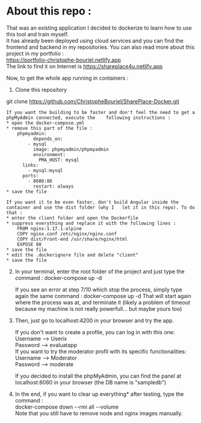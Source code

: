 # About this repo :
That was an existing application I decided to dockerize to learn how to use this tool and train myself.  
It has already been deployed using cloud services and you can find the frontend and backend in my repositories. 
You can also read more about this project in my portfolio :  
https://portfolio-christophe-bouriel.netlify.app  
The link to find it on Internet is https://shareplace4u.netlify.app

Now, to get the whole app running in containers :

1. Clone this repository

git clone https://github.com/ChristopheBouriel/SharePlace-Docker.git

	If you want the building to be faster and don't feel the need to get a phpMyAdmin connected, execute the 	following instructions :  
	* open the docker-compose.yml  
	* remove this part of the file :
		phpmyadmin:
    		  depends_on:
		    - mysql
    		  image: phpmyadmin/phpmyadmin
    		  environment:
      		    PMA_HOST: mysql
		  links:
 		    - mysql:mysql
  		  ports:
   		    - 8080:80
    		  restart: always  
	* save the file

	If you want it to be even faster, don't build Angular inside the container and use the dist folder (why I 	let it in this repo). To do that :  
	* enter the client folder and open the Dockerfile  
	* suppress everything and replace it with the following lines :
		FROM nginx:1.17.1-alpine
		COPY nginx.conf /etc/nginx/nginx.conf
		COPY dist/Front-end /usr/share/nginx/html
		EXPOSE 80  
	* save the file  
	* edit the .dockerignore file and delete "client"  
	* save the file  

2. In your terminal, enter the root folder of the project and just type the command :
docker-compose up -d

	If you see an error at step 7/10 which stop the process, simply type again the same command :
	docker-compose up -d
	That will start again where the process was at, and terminate it (likely a problem of timeout because my 	machine is not really powerfull... but maybe yours too)

3. Then, just go to localhost:4200 in your browser and try the app.

	If you don't want to create a profile, you can log in with this one:  
		Username --> Userix  
		Password --> evaluatapp  
	If you want to try the moderator profil with its specific functionalities:  
		Username --> Moderator  
		Password --> moderate  

	If you decided to install the phpMyAdmin, you can find the panel at localhost:8080 in your browser (the DB 	name is "sampledb")

4. In the end, if you want to clear up everything* after testing, type the command :  
	docker-compose down --rmi all --volume  
	Note that you still have to remove node and nginx images manually.

